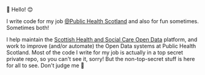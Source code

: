 👋 Hello! 😊

I write code for my job [@Public Health Scotland](https://github.com/Public-Health-Scotland) and also for fun sometimes. Sometimes both!

I help maintain the [Scottish Health and Social Care Open Data](https://www.opendata.nhs.scot/) platform, and work to improve (and/or automate) the Open Data systems at Public Health Scotland.
Most of the code I write for my job is actually in a top secret private repo, so you can't see it, sorry!
But the non-top-secret stuff is here for all to see. Don't judge me 👀
